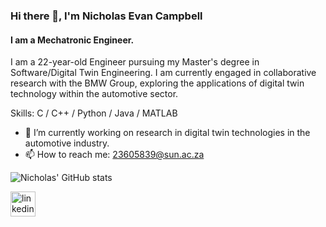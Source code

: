 ### Hi there 👋, I'm Nicholas Evan Campbell

#### I am a Mechatronic Engineer.
I am a 22-year-old Engineer pursuing my Master's degree in Software/Digital Twin Engineering. I am currently engaged in collaborative research with the BMW Group, exploring the applications of digital twin technology within the automotive sector.

Skills: C / C++ / Python / Java / MATLAB

- 🔭 I’m currently working on research in digital twin technologies in the automotive industry. 
- 📫 How to reach me: 23605839@sun.ac.za 

![Nicholas' GitHub stats](https://github-readme-stats.vercel.app/api?username=nicampbel&theme=github_dark&show_icons=true)

<a href='https://www.linkedin.com/in/nicholas-campbell-bb7ba51a6/'>
  <img src='https://cdn.jsdelivr.net/npm/simple-icons@3.0.1/icons/linkedin.svg' alt='linkedin' height='40' class='light-icon'>
</a>
